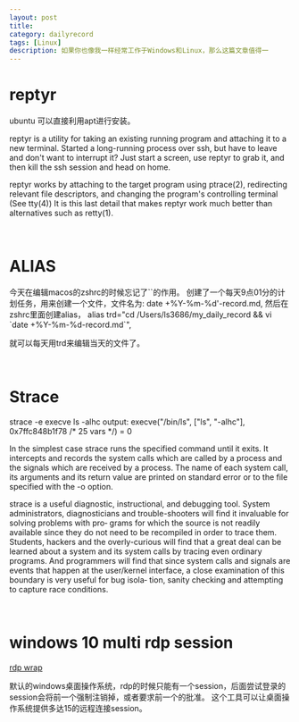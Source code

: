```yaml
---
layout: post
title: 
category: dailyrecord
tags: [Linux]
description: 如果你也像我一样经常工作于Windows和Linux，那么这篇文章值得一
---
```


# reptyr

ubuntu 可以直接利用apt进行安装。

reptyr  is a utility for taking an existing running program and attaching it to a new terminal. Started a long-running process over ssh, but have to leave and don't want to  interrupt it?  Just  start  a screen, use reptyr to grab it, and then kill the ssh session and head on home.

reptyr works by attaching to the target program using ptrace(2), redirecting  relevant  file
descriptors,  and  changing  the program's controlling terminal (See tty(4)) It is this last
detail that makes reptyr work much better than alternatives such as
retty(1).

</br>

# ALIAS

今天在编辑macos的zshrc的时候忘记了``的作用。
创建了一个每天9点01分的计划任务，用来创建一个文件，文件名为: date +%Y-%m-%d'-record.md,
然后在zshrc里面创建alias，
alias trd="cd /Users/ls3686/my_daily_record && vi \`date +%Y-%m-%d-record.md\`",

就可以每天用trd来编辑当天的文件了。

</br>


# Strace

strace -e execve ls -alhc
output:
execve("/bin/ls", ["ls", "-alhc"], 0x7ffc848b1f78 /* 25 vars */) = 0


In the simplest case strace runs the specified command until it exits.   It  intercepts  and
records the system calls which are called by a process and the signals which are received by
a process.  The name of each system call, its arguments and its return value are printed  on
standard error or to the file specified with the -o option.

strace  is  a  useful diagnostic, instructional, and debugging tool.  System administrators,
diagnosticians and trouble-shooters will find it invaluable for solving problems  with  pro‐
grams  for which the source is not readily available since they do not need to be recompiled
in order to trace them.  Students, hackers and the overly-curious will  find  that  a  great
deal  can  be learned about a system and its system calls by tracing even ordinary programs.
And programmers will find that since system calls and signals are events that happen at  the
user/kernel  interface,  a  close examination of this boundary is very useful for bug isola‐
tion, sanity checking and attempting to capture race conditions.

</br>

# windows 10 multi rdp session

[rdp wrap](https://github.com/stascorp/rdpwrap/releases)

默认的windows桌面操作系统，rdp的时候只能有一个session，后面尝试登录的session会将前一个强制注销掉，或者要求前一个的批准。
这个工具可以让桌面操作系统提供多达15的远程连接session。

